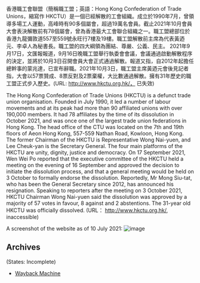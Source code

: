 
香港職工會聯盟（簡稱職工盟；英語：Hong Kong Confederation of Trade Unions，縮寫作 HKCTU）是一個已經解散的工會組織。成立於1990年7月，曾領導多場工人運動，高峰時有90多個屬會，超過19萬名會員。截止2021年10月會員大會表決解散前有78個屬會，曾為香港最大工會聯合組織之一。職工盟總部位於香港九龍彌敦道557至559號永旺行7樓及19樓。職工盟解散前主席為代表黃迺元、李卓人為秘書長。職工盟的四大綱領為團結、尊嚴、公義、民主。 2021年9月17日，文匯報報道，9月16日晚職工盟舉行執委會會議，會議通過啟動解散程序的決定，並將於10月3日召開會員大會正式通過解散。報道又指，自2012年起擔任總幹事的蒙兆達，已宣布辭職。2021年10月3日，職工盟主席黃迺元會後見記者指，大會以57票贊成、8票反對及2票棄權，大比數通過解散。擁有31年歷史的職工盟正式步入歷史。(URL: http://www.hkctu.org.hk/， 已失效)

The Hong Kong Confederation of Trade Unions (HKCTU) is a defunct trade union organisation. Founded in July 1990, it led a number of labour movements and at its peak had more than 90 affiliated unions with over 190,000 members. It had 78 affiliates by the time of its dissolution in October 2021, and was once one of the largest trade union federations in Hong Kong. The head office of the CTU was located on the 7th and 19th floors of Aeon Hong Kong, 557-559 Nathan Road, Kowloon, Hong Kong. The former Chairman of the HKCTU is Representative Wong Nai-yuen, and Lee Cheuk-yan is the Secretary General. The four main platforms of the HKCTU are unity, dignity, justice and democracy. On 17 September 2021, Wen Wei Po reported that the executive committee of the HKCTU held a meeting on the evening of 16 September and approved the decision to initiate the dissolution process, and that a general meeting would be held on 3 October to formally endorse the dissolution. Reportedly, Mr Mong Siu-tat, who has been the General Secretary since 2012, has announced his resignation. Speaking to reporters after the meeting on 3 October 2021, HKCTU Chairman Wong Nai-yuen said the dissolution was approved by a majority of 57 votes in favour, 8 against and 2 abstentions. The 31-year old HKCTU was officially dissolved. (URL： http://www.hkctu.org.hk/, inaccessible)

A screenshot of the website as of 10 July 2021:
![image](https://user-images.githubusercontent.com/103475460/165096448-5c0b894b-2043-459c-9cfd-b923871dbcaa.png)


## Archives
(States: Incomplete)

- [Wayback Machine](https://web.archive.org/web/20190708095757/https://www.hkctu.org.hk/)